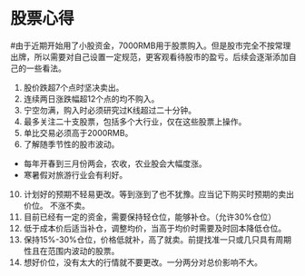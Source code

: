 # 股票心得

#由于近期开始用了小股资金，7000RMB用于股票购入。但是股市完全不按常理出牌，所以需要对自己设置一定规范，更客观看待股市的盈亏。后续会逐渐添加自己的一些看法。

1. 股价跌超7个点时坚决卖出。
2. 连续两日涨跌幅超12个点的均不购入。
4. 宁空勿满，购入时必须研究过K线超过二十分钟。
5. 最多关注二十支股票，包括多个大行业，仅在这些股票上操作。
6. 单比交易必须高于2000RMB。
9. 了解随季节性的股市波动。
* 每年开春到三月份两会，农收，农业股会大幅度涨。
* 寒暑假对旅游行业会有利好。
10. 计划好的预期不轻易更改。等到涨到了也不犹豫。应当记下购买时预期的卖出价位。 不涨不卖。
11. 目前已经有一定的资金，需要保持轻仓位，能够补仓。（允许30%仓位）
12. 低于成本价后适当补仓，调整均价，当高于均价时需要及时回本降低仓位。
13. 保持15%-30%仓位，价格低就补，高了就卖。前提找准一只或几只具有周期性且在范围内波动的股票。
14. 想好价位，没有太大的行情就不要更改。一分两分对总价影响不大。